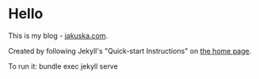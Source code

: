 # Hello

This is my blog - [jakuska.com](https://jakuska.com/).

Created by following Jekyll's "Quick-start Instructions" on [the home page](https://jekyllrb.com/).

To run it: bundle exec jekyll serve
